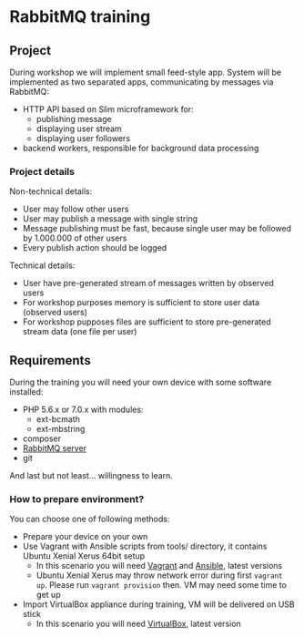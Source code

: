 # RabbitMQ training

## Project

During workshop we will implement small feed-style app. System will be implemented as two separated apps, communicating by messages via RabbitMQ:

- HTTP API based on Slim microframework for:
  - publishing message
  - displaying user stream
  - displaying user followers
- backend workers, responsible for background data processing

### Project details

Non-technical details:

- User may follow other users
- User may publish a message with single string
- Message publishing must be fast, because single user may be followed by 1.000.000 of other users
- Every publish action should be logged

Technical details:
  
- User have pre-generated stream of messages written by observed users
- For workshop purposes memory is sufficient to store user data (observed users)
- For workshop pupposes files are sufficient to store pre-generated stream data (one file per user) 

## Requirements

During the training you will need your own device with some software installed:

- PHP 5.6.x or 7.0.x with modules:
  - ext-bcmath
  - ext-mbstring
- composer
- [RabbitMQ server](https://www.rabbitmq.com/download.html)
- git

And last but not least... willingness to learn.

### How to prepare environment?

You can choose one of following methods:

- Prepare your device on your own
- Use Vagrant with Ansible scripts from tools/ directory, it contains Ubuntu Xenial Xerus 64bit setup
  - In this scenario you will need [Vagrant](https://www.vagrantup.com) and [Ansible](https://www.ansible.com), latest versions
  - Ubuntu Xenial Xerus may throw network error during first  `vagrant up`. Please run `vagrant provision` then. VM may need some time to get up
- Import VirtualBox appliance during training, VM will be delivered on USB stick
  - In this scenario you will need [VirtualBox](https://www.virtualbox.org), latest version
